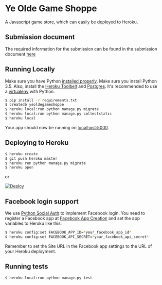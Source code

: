 # Ye Olde Game Shoppe

A Javascript game store, which can easily be deployed to Heroku.

## Submission document

The required information for the submission can be found in the submission
document [here](/doc/YeOldeGameShoppeSubmissionDocument.pdf)

## Running Locally

Make sure you have Python [installed properly](http://install.python-guide.org). Make sure you install Python 3.5. Also, install the [Heroku Toolbelt](https://toolbelt.heroku.com/) and [Postgres](https://devcenter.heroku.com/articles/heroku-postgresql#local-setup). It's recommended to use a [virtualenv](http://docs.python-guide.org/en/latest/dev/virtualenvs/) with Python.

```sh
$ pip install -r requirements.txt
$ createdb yeoldegameshoppe
$ heroku local:run python manage.py migrate
$ heroku local:run python manage.py collectstatic
$ heroku local
```

Your app should now be running on [localhost:5000](http://localhost:5000/).

## Deploying to Heroku

```sh
$ heroku create
$ git push heroku master
$ heroku run python manage.py migrate
$ heroku open
```

or

[![Deploy](https://www.herokucdn.com/deploy/button.png)](https://heroku.com/deploy)

## Facebook login support

We use [Python Social Auth](http://python-social-auth.readthedocs.org/en/stable/backends/facebook.html?highlight=facebook) to implement Facebook login. You need to register a Facebook app at [Facebook App Creation](http://developers.facebook.com/setup/) and set the app variables to Heroku like this:

```sh
$ heroku config:set FACEBOOK_APP_ID=*your_facebook_app_id*
$ heroku config:set FACEBOOK_API_SECRET=*your_facebook_api_secret*
```

Remember to set the Site URL in the Facebook app settings to the URL of your Heroku deployment.

## Running tests

```sh
$ heroku local:run python manage.py test
```
